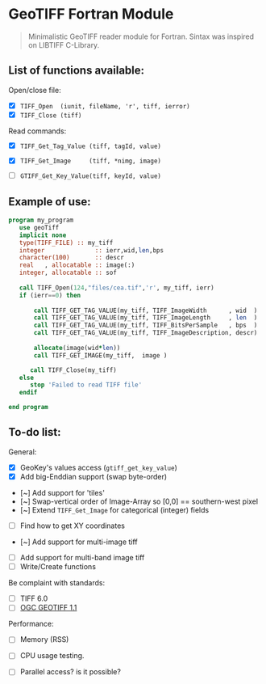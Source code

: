 # GeoTIFF Fortran Module

> Minimalistic GeoTIFF reader module for Fortran. Sintax was inspired on LIBTIFF C-Library.


## List of functions available:

Open/close file:
- [x] `TIFF_Open  (iunit, fileName, 'r', tiff, ierror)` 
- [x] `TIFF_Close (tiff)               `

Read commands:
- [x] `TIFF_Get_Tag_Value (tiff, tagId, value)`
- [x] `TIFF_Get_Image     (tiff, *nimg, image)`
- [ ] `GTIFF_Get_Key_Value(tiff, keyId, value)`


## Example of use:

```fortran
program my_program
   use geoTiff
   implicit none  
   type(TIFF_FILE) :: my_tiff
   integer              :: ierr,wid,len,bps
   character(100)       :: descr
   real   , allocatable :: image(:)
   integer, allocatable :: sof
   
   call TIFF_Open(124,"files/cea.tif",'r', my_tiff, ierr)
   if (ierr==0) then
   
       call TIFF_GET_TAG_VALUE(my_tiff, TIFF_ImageWidth      , wid  )
       call TIFF_GET_TAG_VALUE(my_tiff, TIFF_ImageLength     , len  )
       call TIFF_GET_TAG_VALUE(my_tiff, TIFF_BitsPerSample   , bps  )
       call TIFF_GET_TAG_VALUE(my_tiff, TIFF_ImageDescription, descr)
   
       allocate(image(wid*len))
       call TIFF_GET_IMAGE(my_tiff,  image )

      call TIFF_Close(my_tiff)
   else
      stop 'Failed to read TIFF file'
   endif

end program
```


## To-do list:

General:
- [x] GeoKey's values access (`gtiff_get_key_value`)
- [x] Add big-Enddian support (swap byte-order)
- [~] Add support for 'tiles'
- [~] Swap-vertical order of Image-Array so [0,0] == southern-west pixel
- [~] Extend `TIFF_Get_Image` for categorical (integer) fields
- [ ] Find how to get XY coordinates
- [~] Add support for multi-image tiff
- [ ] Add support for multi-band image tiff
- [ ] Write/Create functions

Be complaint with standards:
- [ ] TIFF 6.0
- [ ] [OGC GEOTIFF 1.1](https://docs.ogc.org/is/19-008r4/19-008r4.html)

Performance:
- [ ] Memory (RSS)
- [ ] CPU usage testing.
- [ ] Parallel access? is it possible?

